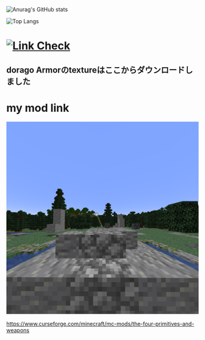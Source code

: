 ![Anurag's GitHub stats](https://github-readme-stats.vercel.app/api?username=hrmcngs&show_icons=true&theme=dark)

![Top Langs](https://github-readme-stats.vercel.app/api/top-langs/?username=hrmcngs&layout=compact)

# [![Link Check](https://github.com/janosh/awesome-normalizing-flows/actions/workflows/link-check.yml/badge.svg)](https://github.com/GitPois1x/DragonLoot/tree/1.20/src/main/resources/assets/dragonloot/textures)
## dorago Armorのtextureはここからダウンロードしました

# my mod link

[![Link Check](https://github.com/hrmcngs/The-four-primitives-and-Weapons/blob/475bc9b34c97291965ab2d306a5c9cd7daa21b02/src/main/resources/logo.png)](https://www.curseforge.com/minecraft/mc-mods/the-four-primitives-and-weapons/files)

https://www.curseforge.com/minecraft/mc-mods/the-four-primitives-and-weapons

